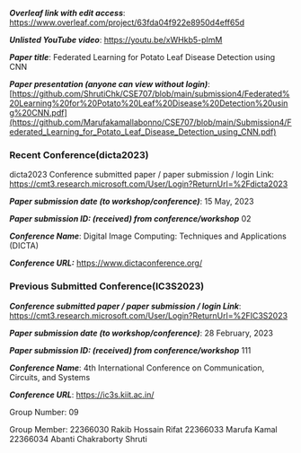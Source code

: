 
***Overleaf link with edit access***:
https://www.overleaf.com/project/63fda04f922e8950d4eff65d

***Unlisted YouTube video***:
https://youtu.be/xWHkb5-pImM

***Paper title***:
Federated Learning for Potato Leaf Disease Detection using CNN

***Paper presentation (anyone can view without login)***:
[https://github.com/ShrutiChk/CSE707/blob/main/submission4/Federated%20Learning%20for%20Potato%20Leaf%20Disease%20Detection%20using%20CNN.pdf](https://github.com/Marufakamallabonno/CSE707/blob/main/Submission4/Federated_Learning_for_Potato_Leaf_Disease_Detection_using_CNN.pdf)

### Recent Conference(dicta2023) 
dicta2023
Conference submitted paper / paper submission / login Link:
https://cmt3.research.microsoft.com/User/Login?ReturnUrl=%2Fdicta2023

***Paper submission date (to workshop/conference)***:
15 May, 2023

***Paper submission ID: (received) from conference/workshop***
02

***Conference Name***:
Digital Image Computing: Techniques and Applications (DICTA)


***Conference URL:***
https://www.dictaconference.org/

### Previous Submitted Conference(IC3S2023) 

***Conference submitted paper / paper submission / login Link***:
https://cmt3.research.microsoft.com/User/Login?ReturnUrl=%2FIC3S2023

***Paper submission date (to workshop/conference)***:
28 February, 2023

***Paper submission ID: (received) from conference/workshop***
111

***Conference Name***:
4th International Conference on Communication, Circuits, and Systems

***Conference URL***:
https://ic3s.kiit.ac.in/


Group Number:
09

Group Member: 
22366030  Rakib Hossain Rifat
22366033  Marufa Kamal
22366034  Abanti Chakraborty Shruti
